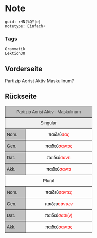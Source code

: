 # Note
```
guid: rHN(%QY|e|
notetype: Einfach+
```

### Tags
```
Grammatik
Lektion30
```

## Vorderseite
Partizip Aorist Aktiv Maskulinum?

## Rückseite
 <style type="text/css">
.tg  {border-collapse:collapse;border-spacing:0;}
.tg td{border-color:black;border-style:solid;border-width:1px;font-family:Arial, sans-serif;font-size:14px;
  overflow:hidden;padding:10px 5px;word-break:normal;}
.tg th{border-color:black;border-style:solid;border-width:1px;font-family:Arial, sans-serif;font-size:14px;
  font-weight:normal;overflow:hidden;padding:10px 5px;word-break:normal;}
.tg .tg-yj5y{background-color:#efefef;border-color:inherit;text-align:center;vertical-align:top}
.tg .tg-c3ow{border-color:inherit;text-align:center;vertical-align:top}
.tg .tg-jbs2{border-color:inherit;color:#000000;text-align:center;vertical-align:bottom}
.tg .tg-llyw{background-color:#c0c0c0;border-color:inherit;text-align:left;vertical-align:top}
.tg .tg-a7lm{background-color:#c0c0c0;border-color:#000000;color:#333333;text-align:center;vertical-align:top}
</style>
<table class="tg" style="undefined;table-layout: fixed; width: 279px">
<colgroup>
<col style="width: 65px">
<col style="width: 214px">
</colgroup>
<thead>
<tr>
<th class="tg-a7lm" colspan="2"> Partizip Aorist Aktiv - Maskulinum</th>
</tr>
</thead>
<tbody>
<tr>
<td class="tg-yj5y" colspan="2">Singular</td>
</tr>
<tr>
<td class="tg-llyw">Nom.</td>
<td class="tg-jbs2">παιδεύ<span style="color:#FE0000">σας</span></td>
</tr>
<tr>
<td class="tg-llyw">Gen.</td>
<td class="tg-jbs2">παιδεύ<span style="color:#FE0000">σαντος</span></td>
</tr>
<tr>
<td class="tg-llyw">Dat.</td>
<td class="tg-jbs2">παιδεύ<span style="color:#FE0000">σαντι</span></td>
</tr>
<tr>
<td class="tg-llyw">Akk.</td>
<td class="tg-jbs2">παιδεύ<span style="color:#FE0000">σαντα</span></td>
</tr>
<tr>
<td class="tg-c3ow" colspan="2">Plural</td>
</tr>
<tr>
<td class="tg-llyw">Nom.</td>
<td class="tg-jbs2">παιδεύ<span style="color:#FE0000">σαντες</span></td>
</tr>
<tr>
<td class="tg-llyw">Gen.</td>
<td class="tg-jbs2">παιδευ<span style="color:#FE0000">σάντων</span></td>
</tr>
<tr>
<td class="tg-llyw">Dat.</td>
<td class="tg-jbs2">παιδεύ<span style="color:#FE0000">σασι(ν)</span></td>
</tr>
<tr>
<td class="tg-llyw">Akk.</td>
<td class="tg-jbs2">παιδεύ<span style="color:#FE0000">σαντας</span></td>
</tr>
</tbody>
</table>
